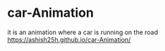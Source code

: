# car-Animation
it is an animation where a car is running on the road
https://ashish25h.github.io/car-Animation/
